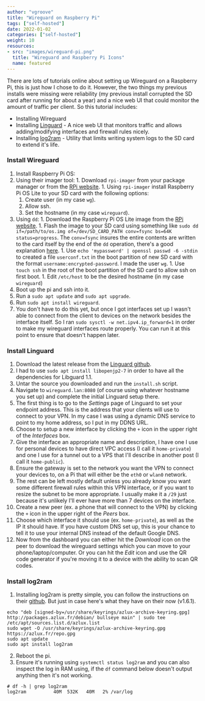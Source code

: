 ```yaml
---
author: "vgroove"
title: "Wireguard on Raspberry Pi"
tags: ["self-hosted"]
date: 2022-01-02
categories: ["self-hosted"]
weight: 10
resources:
- src: "images/wireguard-pi.png"
  title: "Wireguard and Raspberry Pi Icons"
  name: featured
---
```


There are lots of tutorials online about setting up Wireguard on a Raspberry Pi, this is just how I chose to do it. However, the two things my previous installs were missing were reliability (my previous install corrupted the SD card after running for about a year) and a nice web UI that could monitor the amount of traffic per client. So this tutorial includes:

* Installing Wireguard
* Installing [Linguard](https://github.com/joseantmazonsb/linguard) - A nice web UI that monitors traffic and allows adding/modifying interfaces and firewall rules nicely.
* Installing [log2ram](https://github.com/azlux/log2ram) - Utility that limits writing system logs to the SD card to extend it's life.

### Install Wireguard

1. Install Raspberry Pi OS:
  1. Using their imager tool:
    1. Download `rpi-imager` from your package manager or from the [RPi website](https://www.raspberrypi.com/software/).
    1. Using `rpi-imager` install Raspberry Pi OS Lite to your SD card with the following options:
      1. Create user (in my case `wg`).
      1. Allow ssh.
      1. Set the hostname (in my case `wireguard`).
  1. Using `dd`:
    1. Download the Raspberry Pi OS Lite image from the [RPi website](https://www.raspberrypi.com/software/).
    1. Flash the image to your SD card using something like `sudo dd if=/path/to/os.img of=/dev/SD_CARD_PATH conv=fsync bs=64K status=progress`. The `conv=fsync` insures the entire contents are written to the card itself by the end of the `dd` operation, there's a good explanation [here](https://abbbi.github.io/dd/).
    1. Use `echo 'mypassword' | openssl passwd -6 -stdin` to created a file `userconf.txt` in the boot partition of new SD card with the format `username:encrypted-password`. I made the user `wg`.
    1. Use `touch ssh` in the root of the boot partition of the SD card to allow ssh on first boot.
    1. Edit `/etc/host` to be the desired hostname (in my case `wireguard`)
1. Boot up the pi and ssh into it.
1. Run a `sudo apt update` and `sudo apt upgrade`.
1. Run `sudo apt install wireguard`.
1. You don't have to do this yet, but once I got interfaces set up I wasn't able to connect from the client to devices on the network besides the interface itself. So I ran `sudo sysctl -w net.ipv4.ip_forward=1` in order to make my wireguard interfaces route properly. You can run it at this point to ensure that doesn't happen later.

### Install Linguard

1. Download the latest release from the [Linguard github](https://github.com/joseantmazonsb/linguard).
1. I had to use `sudo apt install libopenjp2-7` in order to have all the dependencies for Libguard 1.1.
1. Untar the source you downloaded and run the `install.sh` script.
1. Navigate to `wireguard.lan:8080` (of course using whatever hostname you set up) and complete the initial Linguard setup there.
1. The first thing is to go to the *Settings* page of Linguard to set your endpoint address. This is the address that your clients will use to connect to your VPN. In my case I was using a dynamic DNS service to point to my home address, so I put in my DDNS URL.
1. Choose to setup a new interface by clicking the `+` icon in the upper right of the *Interfaces* box.
1. Give the interface an appropriate name and description, I have one I use for personal devices to have direct VPC access (I call it `home-private`) and one I use for a tunnel out to a VPS that I'll describe in another post (I call it `home-public`).
1. Ensure the gateway is set to the network you want the VPN to connect your devices to, on a Pi that will either be the `eth0` or `wlan0` network.
1. The rest can be left mostly default unless you already know you want some different firewall rules within this VPN interface, or if you want to resize the subnet to be more appropriate. I usually make it a `/29` just because it's unlikely I'll ever have more than 7 devices on the interface.
1. Create a new peer (ex. a phone that will connect to the VPN) by clicking the `+` icon in the upper right of the *Peers* box.
1. Choose which interface it should use (ex. `home-private`), as well as the IP it should have. If you have custom DNS set up, this is your chance to tell it to use your internal DNS instead of the default Google DNS.
1. Now from the dashboard you can either hit the *Download* icon on the peer to download the wireguard settings which you can move to your phone/laptop/computer. Or you can hit the *Edit* icon and use the QR code generator if you're moving it to a device with the ability to scan QR codes.

### Install log2ram

1. Installing log2ram is pretty simple, you can follow the instructions on their [github](https://github.com/azlux/log2ram). But just in case here's what they have on their now (v1.6.1).
```
echo "deb [signed-by=/usr/share/keyrings/azlux-archive-keyring.gpg] http://packages.azlux.fr/debian/ bullseye main" | sudo tee /etc/apt/sources.list.d/azlux.list
sudo wget -O /usr/share/keyrings/azlux-archive-keyring.gpg  https://azlux.fr/repo.gpg
sudo apt update
sudo apt install log2ram
```
2. Reboot the pi.
1. Ensure it's running using `systemctl status log2ram` and you can also inspect the log in RAM using, if the `df` command below doesn't output anything then it's not working.
```
# df -h | grep log2ram
log2ram          40M  532K   40M   2% /var/log
```